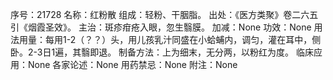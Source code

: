 序号：21728
名称：红粉散
组成：轻粉、干胭脂。
出处：《医方类聚》卷二六五引《烟霞圣效》。
主治：斑疹疳疮入眼，忽生翳膜。
加减：None
功效：None
用法用量：每用1-2（？？）头，用儿孩乳汁同盛在小蛤蜅内，调匀，灌在耳中，侧卧。2-3日1遍，其翳即退。
制备方法：上为细末，无分两，以粉红为度。
临床应用：None
各家论述：None
用药禁忌：None
附注：None
